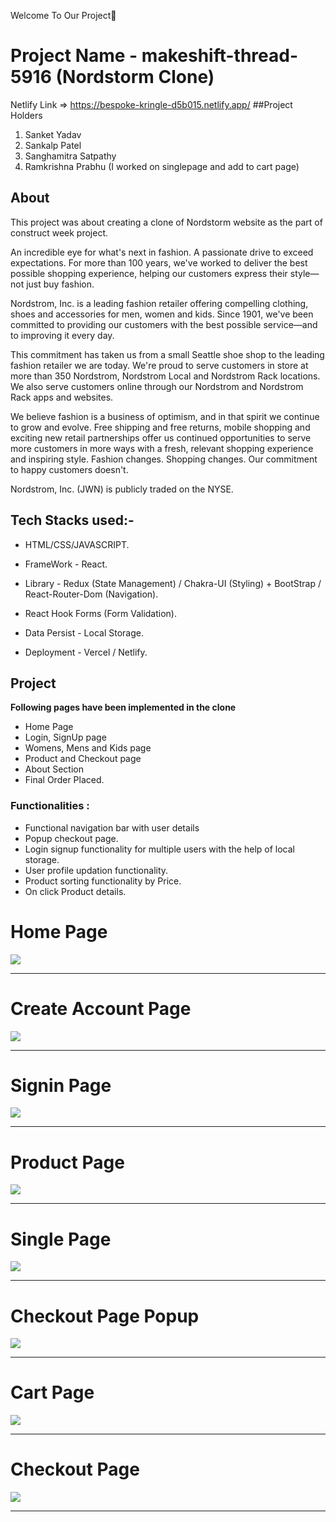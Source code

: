 Welcome To Our Project👋

# Project Name - makeshift-thread-5916 (Nordstorm Clone)

Netlify Link => https://bespoke-kringle-d5b015.netlify.app/
##Project Holders

1. Sanket Yadav
2. Sankalp Patel
3. Sanghamitra Satpathy
4. Ramkrishna Prabhu (I worked on singlepage and add to cart page)


## About
This project was about creating a clone of Nordstorm website as the part of construct week project. 

An incredible eye for what's next in fashion. A passionate drive to exceed expectations. For more than 100 years, we've worked to deliver the best possible shopping experience, helping our customers express their style—not just buy fashion.

Nordstrom, Inc. is a leading fashion retailer offering compelling clothing, shoes and accessories for men, women and kids. Since 1901, we've been committed to providing our customers with the best possible service—and to improving it every day.

This commitment has taken us from a small Seattle shoe shop to the leading fashion retailer we are today. We're proud to serve customers in store at more than 350 Nordstrom, Nordstrom Local and Nordstrom Rack locations. We also serve customers online through our Nordstrom and Nordstrom Rack apps and websites.

We believe fashion is a business of optimism, and in that spirit we continue to grow and evolve. Free shipping and free returns, mobile shopping and exciting new retail partnerships offer us continued opportunities to serve more customers in more ways with a fresh, relevant shopping experience and inspiring style. Fashion changes. Shopping changes. Our commitment to happy customers doesn't.

Nordstrom, Inc. (JWN) is publicly traded on the NYSE.

## Tech Stacks used:- 

* HTML/CSS/JAVASCRIPT.

* FrameWork - React. 

* Library - Redux (State Management) / Chakra-UI (Styling) + BootStrap / React-Router-Dom (Navigation).

* React Hook Forms (Form Validation).

* Data Persist - Local Storage.

* Deployment - Vercel / Netlify.

## Project
**Following pages have been implemented in the clone**
* Home Page
* Login, SignUp page 
* Womens, Mens and Kids page 
* Product and Checkout page 
* About Section
* Final Order Placed.  


### Functionalities :
* Functional navigation bar with user details
* Popup checkout page.
* Login signup functionality for multiple users with the help of local storage.
* User profile updation functionality.
* Product sorting functionality by Price.
* On click Product details.

<h1>Home Page</h1>
<img src="https://i.postimg.cc/J0H4F1zR/Home-page.png" />
<br />
<hr />

<h1>Create Account Page</h1>
<img src="https://i.postimg.cc/wTmJnz1f/Create-Account.png" />
<br />
<hr />

<h1>Signin Page</h1>
<img src="https://i.postimg.cc/52z35v5t/sign-in.png" />
<br />
<hr />



<h1>Product Page</h1>
<img src="https://i.postimg.cc/QxRSwS0D/Product-page.png" />
<br />
<hr />


<h1>Single Page</h1>
<img src="https://i.postimg.cc/52s513mj/Singlepage.png" />
<br />
<hr />

<h1>Checkout Page Popup</h1>
<img src="https://i.postimg.cc/Z5WnBxSW/checkout1.png" />
<br />
<hr />

<h1>Cart Page</h1>
<img src="https://i.postimg.cc/Tw0fHKx8/CartPage.png" />
<br />
<hr />

<h1>Checkout Page</h1>
<img src="https://i.postimg.cc/yx25fKD4/Checkout-Fianl.png" />
<br />
<hr />


